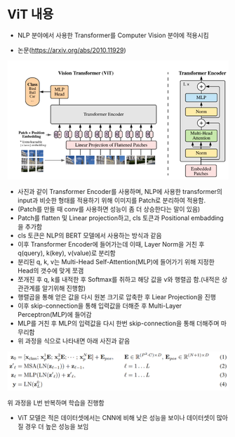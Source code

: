 # ViT 내용

- NLP 분야에서 사용한 Transformer를 Computer Vision 분야에 적용시킴

- 논문(https://arxiv.org/abs/2010.11929)

![alt text](image.png)

- 사진과 같이 Transformer Encoder를 사용하며, NLP에 사용한 transformer의 input과 비슷한 형태를 적용하기 위해 이미지를 Patch로 분리하여 적용함.
- (Patch를 만들 때 conv를 사용하면 성능이 좀 더 상승한다는 말이 있음)
- Patch를 flatten 및 Linear projection하고, cls 토큰과 Positional embadding을 추가함
- cls 토큰은 NLP의 BERT 모델에서 사용하는 방식과 같음
- 이후 Transformer Encoder에 들어가는데 이때, Layer Norm을 거친 후 q(query), k(key), v(value)로 분리함
- 분리된 q, k, v는 Multi-Head Self-Attention(MLP)에 들어가기 위해 지정한 Head의 갯수에 맞게 쪼갬
- 쪼개진 후 q, k를 내적한 후 Softmax를 취하고 해당 값을 v와 행렬곱 함.(내적은 상관관계를 알기위해 진행함)
- 행렬곱을 통해 얻은 값을 다시 원본 크기로 압축한 후 Liear Projection을 진행
- 이후 skip-connection을 통해 입력값을 더해준 후 Multi-Layer Perceptron(MLP)에 들어감
- MLP를 거친 후 MLP의 입력값을 다시 한번 skip-connection을 통해 더해주며 마무리함
- 위 과정을 식으로 나타내면 아래 사진과 같음

![alt text](ViT/README_Image/image-1.png)

위 과정을 L번 반복하며 학습을 진행함

- ViT 모델은 적은 데이터셋에서는 CNN에 비해 낮은 성능을 보이나 데이터셋이 많아질 경우 더 높은 성능을 보임